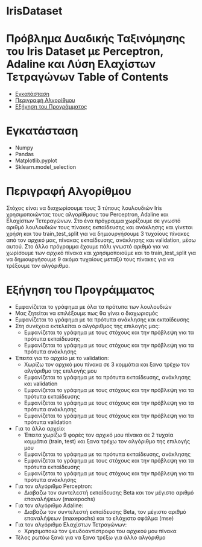 # IrisDataset
Πρόβλημα Δυαδικής Ταξινόμησης του Iris Dataset με Perceptron, Adaline και Λύση Ελαχίστων Τετραγώνων
Table of Contents
=================
   * [Εγκατάσταση](#εγκατάσταση)
   * [Περιγραφή Αλγορίθμου](#περιγραφή-αλγορίθμου)
   * [Εξήγηση του Προγράμματος](#εξήγηση-του-προγράμματος)


# Εγκατάσταση

* Numpy
* Pandas
* Matplotlib.pyplot
* Sklearn.model_selection

# Περιγραφή Αλγορίθμου

Στόχος είναι να διαχωρίσουμε τους 3 τύπους λουλουδιών Iris χρησιμοποιώντας τους αλγορίθμους του Perceptron, Adaline και Ελαχίστων Τετεραγώνων. Στο ένα πρόγραμμα χωρίζουμε σε γνωστό αριθμό λουλουδιών τους πίνακες εκπαίδευσης και ανάκλησης και γίνεται χρήση και του train_test_split για να δημιουργήσουμε 3 τυχαίους πίνακες από τον αρχικό μας, πίνακας εκπαίδευσης, ανάκλησης και validation, μέσω αυτού. Στο άλλο πρόγραμμα έχουμε πάλι γνωστό αριθμό για να χωρίσουμε των αρχικό πίνακα και χρησιμοποιούμε και το train_test_split για να δημιουργήσουμε 9 ακόμα τυχαίους μεταξύ τους πίνακες για να τρέξουμε τον αλγόριθμο.

# Εξήγηση του Προγράμματος

* Εμφανίζεται το γράφημα με όλα τα πρότυπα των λουλουδιών
* Μας ζητείται να επιλέξουμε πως θα γίνει ο διαχωρισμός
* Εμφανίζεται το γράφημα με τα πρότυπα ανάκλησης και εκπαίδευσης
* Στη συνέχεια εκτελείται ο αλγόριθμος της επιλογής μας:
    * Εμφανίζεται το γράφημα με τους στόχους και την πρόβλεψη για τα πρότυπα εκπαίδευσης
    * Εμφανίζεται το γράφημα με τους στόχους και την πρόβλεψη για τα πρότυπα ανάκλησης
* Έπειτα για το αρχείο με το validation:
    * Χωρίζω τον αρχικό μου πίνακα σε 3 κομμάτια και ξανα τρέχω τον αλγόριθμο της επιλογής μου
    * Εμφανίζεται το γράφημα με τα πρότυπα εκπαίδευσης, ανάκλησης και validation
    * Εμφανίζεται το γράφημα με τους στόχους και την πρόβλεψη για τα πρότυπα εκπαίδευσης
    * Εμφανίζεται το γράφημα με τους στόχους και την πρόβλεψη για τα πρότυπα ανάκλησης
    * Εμφανίζεται το γράφημα με τους στόχους και την πρόβλεψη για τα πρότυπα validation
* Για το άλλο αρχείο:
    * Έπειτα χωρίζω 9 φορές τον αρχικό μου πίνακα σε 2 τυχαία κομμάτια (train, test) και ξανα τρέχω τον αλγόριθμο της επιλογής μου
    * Εμφανίζεται το γράφημα με τα πρότυπα εκπαίδευσης, ανάκλησης
    * Εμφανίζεται το γράφημα με τους στόχους και την πρόβλεψη για τα πρότυπα εκπαίδευσης
    * Εμφανίζεται το γράφημα με τους στόχους και την πρόβλεψη για τα πρότυπα ανάκλησης
* Για τον αλγόριθμο Perceptron:
    * Διαβαζω τον συντελεστή εκπαίδευσης Beta και τον μέγιστο αριθμό επαναλήψεων (maxepochs)
* Για τον αλγόριθμο Adaline:
    * Διαβαζω τον συντελεστή εκπαίδευσης Beta, τον μέγιστο αριθμό επαναλήψεων (maxepochs) και το ελάχιστο σφάλμα (mse)
* Για τον αλγόριθμο Ελαχίστων Τετραγώνων:
    * Χρησιμοποιώ τον ψευδοαντίστροφο του αρχικού μου πίνακα
* Τέλος ρωτάω ξανά για να ξανα τρέξω για άλλο αλγόριθμο
